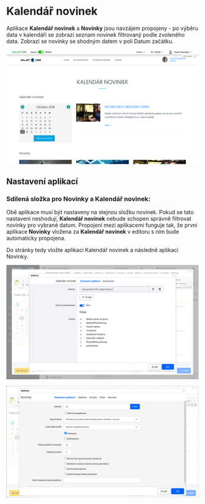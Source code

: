 # Kalendář novinek

Aplikace **Kalendář novinek** a **Novinky** jsou navzájem propojeny - po výběru data v kalendáři se zobrazí seznam novinek filtrovaný podle zvoleného data. Zobrazí se novinky se shodným datem v poli Datum začátku.

![](news-calendar.png)

## Nastavení aplikací

### Sdílená složka pro Novinky a Kalendář novinek:

Obě aplikace musí být nastaveny na stejnou složku novinek. Pokud se tato nastavení neshodují, **Kalendář novinek** nebude schopen správně filtrovat novinky pro vybrané datum. Propojení mezi aplikacemi funguje tak, že první aplikace **Novinky** vložena za **Kalendář novinek** v editoru s ním bude automaticky propojena.

Do stránky tedy vložte aplikaci Kalendář novinek a následně aplikaci Novinky.

![](editor.png)

![](news-editor.png)
